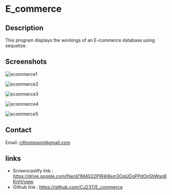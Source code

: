# E_commerce

## Description

This program displays the workings of an E-commerce database using sequelize.

## Screenshots

![ecommerce1](https://github.com/user-attachments/assets/0b970457-2b35-4646-8e7c-5e35db7337f0)

![ecommerce2](https://github.com/user-attachments/assets/9dc50c3c-f8aa-4e10-9ed2-5f2484e129e8)

![ecommerce3](https://github.com/user-attachments/assets/5d08a181-929b-46ae-93ed-82645a121f6f)

![ecommerce4](https://github.com/user-attachments/assets/64d20a6a-628a-4849-9275-ef31e31a13a1)

![ecommerce5](https://github.com/user-attachments/assets/7219a6fa-01c7-482d-8aa2-74a5705fab4d)

## Contact

Email: cjthompson@gmail.com

## links

* Screencastify link : https://drive.google.com/file/d/1M4022PW4I8sm3OqUDoPPdOn5hWgo8KnH/view
* Github link : https://github.com/CJ237/E_commerce
